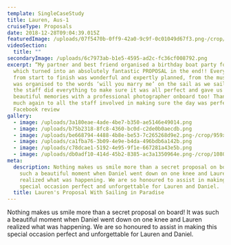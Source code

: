 ```yaml
---
template: SingleCaseStudy
title: Lauren, Aus-1
cruiseType: Proposals
date: 2018-12-28T09:04:39.015Z
featuredImage: /uploads/07f5470b-0ff9-42a0-9c9f-0c01049d67f3.png-/crop/1013x991/0,0/-/preview/
videoSection:
  title: ""
secondaryImage: /uploads/6c7973ab-b1e5-4595-ad2c-fc36cf008792.png
excerpt: “My partner and best friend organised a birthday boat party for me,
  which turned into an absolutely fantastic PROPOSAL in the end!! Everything
  from start to finish was wonderful and expertly planned, from the music that
  was organised to the words ‘will you marry me’ on the sail as we sailed away -
  the staff did everything to make sure it was all perfect and gave us some
  beautiful memories with a professional photographer onboard too! Thank you so
  much again to all the staff involved in making sure the day was perfect”
  Facebook review
gallery:
  - image: /uploads/3a180eae-4ade-4be7-b350-ae5146e49014.png
  - image: /uploads/b75b2318-8fc8-4360-bc0d-c2de0b0aecdb.png
  - image: /uploads/be668794-4488-4b8e-be53-7c265268d9e2.png-/crop/959x1076/0,0/-/preview/
  - image: /uploads/ca1fba76-3b09-4e9e-b4da-496bdb6a142b.png
  - image: /uploads/c78dcae1-5192-4e95-9f1e-667281a43e5b.png
  - image: /uploads/db0adf10-414d-45b2-8385-ac3a1350964e.png-/crop/1080x1281/0,0/-/preview/
meta:
  description: Nothing makes us smile more than a secret proposal on board! It was
    such a beautiful moment when Daniel went down on one knee and Lauren
    realized what was happening. We are so honoured to assist in making this
    special occasion perfect and unforgettable for Lauren and Daniel.
  title: Lauren's Proposal With Sailing in Paradise
---
```

Nothing makes us smile more than a secret proposal on board! It was such a beautiful moment when Daniel went down on one knee and Lauren realized what was happening. We are so honoured to assist in making this special occasion perfect and unforgettable for Lauren and Daniel.
